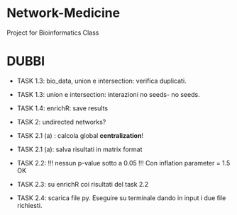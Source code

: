 # Network-Medicine
Project for Bioinformatics Class


# DUBBI


* TASK 1.3: bio_data, union e intersection: verifica duplicati.

* TASK 1.3: union e intersection: interazioni no seeds- no seeds.

* TASK 1.4: enrichR: save results

* TASK 2: undirected networks?

* TASK 2.1 (a) : calcola global <b>centralization</b>!

* TASK 2.1 (a): salva risultati in matrix format

* TASK 2.2: !!! nessun p-value sotto a 0.05 !!! Con inflation parameter = 1.5 OK

* TASK 2.3: su enrichR coi risultati del task 2.2

* TASK 2.4: scarica file py. Eseguire su terminale dando in input i due file richiesti.



